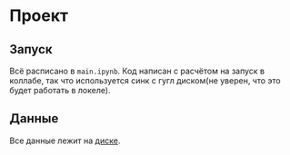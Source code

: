# Проект

## Запуск
Всё расписано в `main.ipynb`. Код написан с расчётом на запуск в коллабе, так что используется синк с гугл диском(не уверен, что это будет работать в локеле).

## Данные
Все данные лежит на [диске](https://drive.google.com/drive/folders/1-KMTxh9yKeC3acdmwo88oUwJYkUdfYtC?usp=drive_link).
